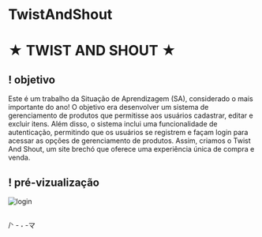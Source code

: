 # TwistAndShout
# ★ TWIST AND SHOUT ★
## ! objetivo 
Este é um trabalho da Situação de Aprendizagem (SA), considerado o mais importante do ano! O objetivo era desenvolver um sistema de gerenciamento de produtos que permitisse aos usuários cadastrar, editar e excluir itens. Além disso, o sistema inclui uma funcionalidade de autenticação, permitindo que os usuários se registrem e façam login para acessar as opções de gerenciamento de produtos. Assim, criamos o Twist And Shout, um site brechó que oferece uma experiência única de compra e venda.
 
## ! pré-vizualização
![login](https://github.com/user-attachments/assets/1b9fb82c-eda9-4144-bbc9-3e05d93040cb)
##
/ᐠ - ˕ -マ⁩
